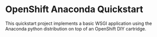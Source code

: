 OpenShift Anaconda Quickstart
=============================

This quickstart project implements a basic WSGI application using the Anaconda
python distribution on top of an OpenShift DIY cartridge.



